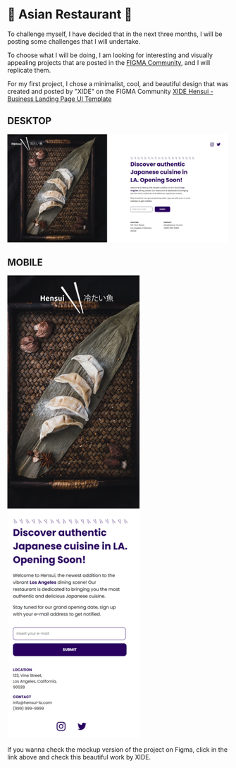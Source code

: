 # 🍜 Asian Restaurant 🍜

To challenge myself, I have decided that in the next three months, I will be posting some challenges that I will undertake.

To choose what I will be doing, I am looking for interesting and visually appealing projects that are posted in the [FIGMA Community](https://www.figma.com/community/), and I will replicate them.

For my first project, I chose a minimalist, cool, and beautiful design that was created and posted by "XIDE" on the FIGMA Community [XIDE Hensui - Business Landing Page UI Template](https://www.figma.com/community/file/1227911463600022110/XIDE-Hensui---Business-Landing-Page-UI-Template)

## DESKTOP
![Desktop Version](/printProjects/desktop.jpg)

## MOBILE
<img src="/printProjects/mobile.png" width="300">

If you wanna check the mockup version of the project on Figma, click in the link above and check this beautiful work by XIDE.
